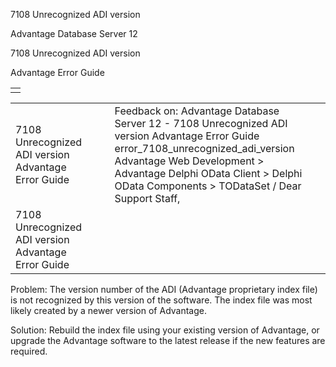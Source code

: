 7108 Unrecognized ADI version




Advantage Database Server 12  

7108 Unrecognized ADI version

Advantage Error Guide

|  |
| --- |
|  |

|  |  |  |  |  |
| --- | --- | --- | --- | --- |
| 7108 Unrecognized ADI version  Advantage Error Guide |  |  | Feedback on: Advantage Database Server 12 - 7108 Unrecognized ADI version Advantage Error Guide error\_7108\_unrecognized\_adi\_version Advantage Web Development > Advantage Delphi OData Client > Delphi OData Components > TODataSet / Dear Support Staff, |  |
| 7108 Unrecognized ADI version  Advantage Error Guide |  |  |  |  |

Problem: The version number of the ADI (Advantage proprietary index file) is not recognized by this version of the software. The index file was most likely created by a newer version of Advantage.

Solution: Rebuild the index file using your existing version of Advantage, or upgrade the Advantage software to the latest release if the new features are required.